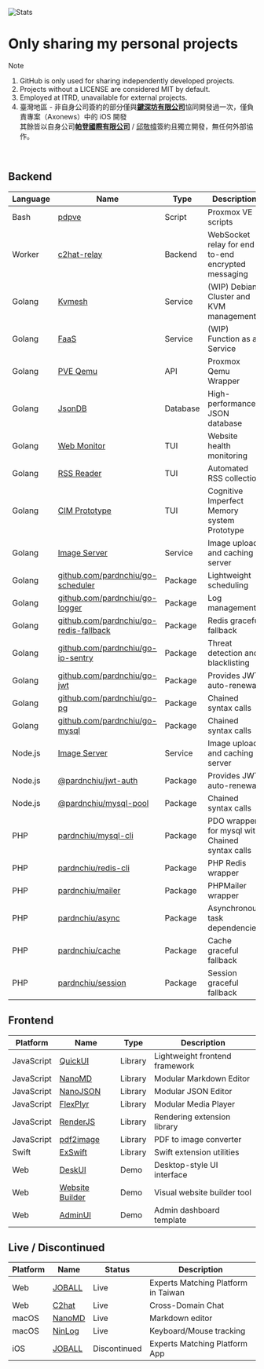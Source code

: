 ![Stats](https://github-readme-stats-sigma-five.vercel.app/api?username=pardnchiu&show_icons=true&count_private=true)

# Only sharing my personal projects
> [!Note]
> 1. GitHub is only used for sharing independently developed projects.
> 2. Projects without a LICENSE are considered MIT by default.
> 3. Employed at ITRD, unavailable for external projects.
> 4. 臺灣地區 - 非自身公司簽約的部分僅與[**鍵深坊有限公司**](https://findbiz.nat.gov.tw/fts/query/QueryBar/queryInit.do?banNo=00248098)協同開發過一次，僅負責專案（Axonews）中的 iOS 開發<br>
>   其餘皆以自身公司[**帕登國際有限公司**](https://findbiz.nat.gov.tw/fts/query/QueryBar/queryInit.do?banNo=24924502) / [邱敬幃](https://linkedin.com/in/pardnchiu)簽約且獨立開發，無任何外部協作。

<br>

## Backend

| Language | Name | Type | Description |
|-|-|-|-|
| Bash | [pdpve](https://github.com/pardnchiu/pdpve) | Script | Proxmox VE scripts |
| Worker | [c2hat-relay](https://github.com/pardnchiu/c2hat-relay) | Backend | WebSocket relay for end-to-end encrypted messaging |
| Golang | [Kvmesh](https://github.com/pardnchiu/go-kvmesh) | Service | (WIP) Debian Cluster and KVM management |
| Golang | [FaaS](https://github.com/pardnchiu/go-faas) | Service | (WIP) Function as a Service |
| Golang | [PVE Qemu](https://github.com/pardnchiu/go-qemu) | API | Proxmox Qemu Wrapper |
| Golang | [JsonDB](https://github.com/pardnchiu/JsonDB) | Database | High-performance JSON database |
| Golang | [Web Monitor](https://github.com/pardnchiu/web-monitor) | TUI | Website health monitoring |
| Golang | [RSS Reader](https://github.com/pardnchiu/rss-reader) | TUI | Automated RSS collection |
| Golang | [CIM Prototype](https://github.com/pardnchiu/cim-prototype) | TUI | Cognitive Imperfect Memory system Prototype |
| Golang | [Image Server](https://github.com/pardnchiu/demo-go-image-server) | Service | Image upload and caching server |
| Golang | [github.com/pardnchiu/go-scheduler](https://github.com/pardnchiu/go-scheduler) | Package | Lightweight scheduling |
| Golang | [github.com/pardnchiu/go-logger](https://github.com/pardnchiu/go-logger) | Package | Log management |
| Golang | [github.com/pardnchiu/go-redis-fallback](https://github.com/pardnchiu/go-redis-fallback) | Package | Redis graceful fallback |
| Golang | [github.com/pardnchiu/go-ip-sentry](https://github.com/pardnchiu/go-ip-sentry) | Package | Threat detection and blacklisting |
| Golang | [github.com/pardnchiu/go-jwt](https://github.com/pardnchiu/go-jwt) | Package | Provides JWT auto-renewal |
| Golang | [github.com/pardnchiu/go-pg](https://github.com/pardnchiu/go-pg) | Package | Chained syntax calls |
| Golang | [github.com/pardnchiu/go-mysql](https://github.com/pardnchiu/go-mysql) | Package | Chained syntax calls |
| Node.js | [Image Server](https://github.com/pardnchiu/demo-node-image-server) | Service | Image upload and caching server |
| Node.js | [@pardnchiu/jwt-auth](https://github.com/pardnchiu/jwt-auth) | Package | Provides JWT auto-renewal |
| Node.js | [@pardnchiu/mysql-pool](https://github.com/pardnchiu/mysql-pool) | Package | Chained syntax calls |
| PHP | [pardnchiu/mysql-cli](https://github.com/pardnchiu/mysql-cli) | Package | PDO wrapper for mysql with Chained syntax calls |
| PHP | [pardnchiu/redis-cli](https://github.com/pardnchiu/redis-cli) | Package | PHP Redis wrapper |
| PHP | [pardnchiu/mailer](https://github.com/pardnchiu/mailer) | Package | PHPMailer wrapper |
| PHP | [pardnchiu/async](https://github.com/pardnchiu/async) | Package | Asynchronous task dependencies |
| PHP | [pardnchiu/cache](https://github.com/pardnchiu/cache) | Package | Cache graceful fallback |
| PHP | [pardnchiu/session](https://github.com/pardnchiu/session) | Package | Session graceful fallback |

## Frontend

| Platform | Name | Type | Description |
|-|-|-|-|
| JavaScript | [QuickUI](https://quickui.pardn.io) | Library | Lightweight frontend framework |
| JavaScript | [NanoMD](https://nanomd.pardn.io) | Library | Modular Markdown Editor |
| JavaScript | [NanoJSON](https://nanojson.pardn.io) | Library | Modular JSON Editor |
| JavaScript | [FlexPlyr](https://flexplyr.pardn.io) | Library | Modular Media Player |
| JavaScript | [RenderJS](https://renderjs.pardn.io) | Library | Rendering extension library |
| JavaScript | [pdf2image](https://pdf2image.pardn.io/) | Library | PDF to image converter |
| Swift | [ExSwift](https://github.com/pardnchiu/ExSwift) | Library | Swift extension utilities |
| Web | [DeskUI](https://github.com/pardnltd/DeskUI) | Demo | Desktop-style UI interface |
| Web | [Website Builder](https://webui.pardn.io) | Demo | Visual website builder tool |
| Web | [AdminUI](https://adminui.pardn.io) | Demo | Admin dashboard template |

## Live / Discontinued

| Platform | Name | Status | Description |
|-|-|-|-|
| Web | [JOBALL](https://joball.tw) | Live | Experts Matching Platform in Taiwan |
| Web | [C2hat](https://chromewebstore.google.com/detail/c2hat-cross-domain-chat/chngimmfgmkpninihhljpidnieocmhdn) | Live | Cross-Domain Chat |
| macOS | [NanoMD](https://apps.apple.com/us/app/nanomd-markdown-%E7%B7%A8%E8%BC%AF%E5%99%A8/id6740427920) | Live | Markdown editor |
| macOS | [NinLog](https://apps.apple.com/tw/app/ninlog-%E9%8D%B5%E7%9B%A4%E6%BB%91%E9%BC%A0%E8%BF%BD%E8%B9%A4/id6741706238) | Live | Keyboard/Mouse tracking |
| iOS | [JOBALL](https://appadvice.com/app/joball-e6-8e-a5-e6-b4-bd/1272878907.amp) | Discontinued | Experts Matching Platform App |


